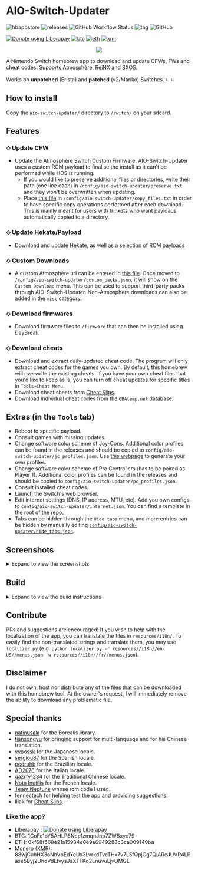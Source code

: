 # AIO-Switch-Updater
![hbappstore](https://img.shields.io/endpoint?url=https%3A%2F%2Frunkit.io%2Fhomlet%2Fhbappstore-shieldsio%2Fbranches%2Fmaster%3Furl%3Dhttps%3A%2F%2Fswitchbru.com%2Fappstore%2Frepo.json%26name%3Daio-switch-updater)
![releases](https://img.shields.io/github/downloads/HamletDuFromage/AIO-switch-updater/total)
![GitHub Workflow Status](https://img.shields.io/github/workflow/status/HamletDuFromage/AIO-switch-updater/Build%20AIO-switch-updater)
![tag](https://img.shields.io/github/v/release/HamletDuFromage/AIO-switch-updater)
![GitHub](https://img.shields.io/github/license/HamletDuFromage/aio-switch-updater)

<a href="https://liberapay.com/HamletDuFromage/donate"><img alt="Donate using Liberapay" src="https://liberapay.com/assets/widgets/donate.svg"></a>
[![btc](https://img.shields.io/badge/BTC-1CoFc1bY5AHLP6Noe1zmqnJnp7ZWBxyo79-yellow?logo=bitcoin)](https://github.com/HamletDuFromage/aio-switch-updater#like-the-app)
[![eth](https://img.shields.io/badge/ETH-0xf68f568e21a15934e0e9a6949288c3ca009140ba-purple?logo=ethereum)](https://github.com/HamletDuFromage/aio-switch-updater#like-the-app)
[![xmr](https://img.shields.io/badge/XMR-88wjCuhHX3oNhVpEdYeUx3LvrkdTvcTHx7v7L5fQpjCg7QiAReJUVR4LPase5Byj2UhdVdLtvysJaXTFKq2EnuvuLjvQMGL-orange?logo=monero)](https://github.com/HamletDuFromage/aio-switch-updater#like-the-app)

<!-- ([![ko-fi](https://img.shields.io/badge/ko--fi-buy%20me%20a%20coffee-ff69b4)](https://ko-fi.com/hamletdufromage)) -->

<p align="center">
<img src = "https://user-images.githubusercontent.com/61667930/93691188-7833f000-fad1-11ea-866d-42e19be54425.jpg"\><br>
</p>

A Nintendo Switch homebrew app to download and update CFWs, FWs and cheat codes. Supports Atmosphère, ReiNX and SXOS.

Works on **unpatched** (Erista) and **patched** (v2/Mariko) Switches.
ㄴㄴ
## How to install
Copy the `aio-switch-updater/` directory to `/switch/` on your sdcard.

## Features
### ⬦ Update CFW
- Update the Atmosphère Switch Custom Firmware. AIO-Switch-Updater uses a custom RCM payload to finalise the install as it can't be performed while HOS is running.
  - If you would like to preserve additional files or directories, write their path (one line each) in `/config/aio-switch-updater/preserve.txt` and they won't be overwritten when updating.
  - Place [this file](https://github.com/HamletDuFromage/aio-switch-updater/blob/master/copy_files.txt) in `/config/aio-switch-updater/copy_files.txt` in order to have specific copy operations performed after each download. This is mainly meant for users with trinkets who want payloads automatically copied to a directory.

### ⬦ Update Hekate/Payload
- Download and update Hekate, as well as a selection of RCM payloads

### ⬦ Custom Downloads
- A custom Atmosphère url can be entered in [this file](https://github.com/HamletDuFromage/aio-switch-updater/blob/master/custom_packs.json). Once moved to `/config/aio-switch-updater/custom_packs.json`, it will show on the `Custom Download` menu. This can be used to support third-party packs through AIO-Switch-Updater. Non-Atmosphère downloads can also be added in the `misc` category.

### ⬦ Download firmwares
- Download firmware files to `/firmware` that can then be installed using DayBreak.

### ⬦ Download cheats
- Download and extract daily-updated cheat code. The program will only extract cheat codes for the games you own. By default, this homebrew will overwrite the existing cheats. If you have your own cheat files that you'd like to keep as is, you can turn off cheat updates for specific titles in `Tools→Cheat Menu`.
- Download cheat sheets from [Cheat Slips](https://www.cheatslips.com/). 
- Download individual cheat codes from the `GBAtemp.net` database.

## Extras (in the `Tools` tab)
- Reboot to specific payload.
- Consult games with missing updates.
- Change software color scheme of Joy-Cons. Additional color profiles can be found in the releases and should be copied to `config/aio-switch-updater/jc_profiles.json`. Use [this webpage](https://hamletdufromage.github.io/JC-color-picker/JCpicker.html) to generate your own profiles.
- Change software color scheme of Pro Controllers (has to be paired as Player 1). Additional color profiles can be found in the releases and should be copied to `config/aio-switch-updater/pc_profiles.json`.
- Consult installed cheat codes.
- Launch the Switch's web browser.
- Edit internet settings (DNS, IP address, MTU, etc). Add you own configs to `config/aio-switch-updater/internet.json`. You can find a template in the root of the repo.
- Tabs can be hidden through the `Hide tabs` menu, and more entries can be hidden by manually editing [`config/aio-switch-updater/hide_tabs.json`](https://github.com/HamletDuFromage/aio-switch-updater/blob/master/hide_tabs.json).

## Screenshots
<details><summary>Expand to view the screenshots</summary>

![ams_tab](https://user-images.githubusercontent.com/61667930/193625554-ad9a8a5a-72ad-462e-95d9-94979c9750ac.jpg)
![cheats_tab](https://user-images.githubusercontent.com/61667930/193625551-9912210a-c99c-434f-ab5e-b468a698ddcf.jpg)
![individual_cheats](https://user-images.githubusercontent.com/61667930/193625547-18bff50c-1985-4ce5-aadf-2394fa5d29ca.jpg)
![tools_tab](https://user-images.githubusercontent.com/61667930/193625542-4722690a-a86f-48d1-8935-367b16f355f8.jpg)

</details>

## Build

<details><summary>Expand to view the build instructions</summary>

You need to have installed devkitPro and devkitARM in order to compile this project.

Install the required dependencies:
```bash
$ sudo (dkp-)pacman -Sy
```
```bash
$ sudo (dkp-)pacman -S  switch-glfw \
                        switch-curl \
                        switch-glad \
                        switch-glm \
                        switch-mbedtls \
                        switch-zlib
```
Use [`switch-ex-curl`](https://github.com/eXhumer/switch-ex-curl) instead of `switch-curl` to use this app with an invalid SSL certificate.

Clone the repository
```bash
$ git clone --recursive https://github.com/HamletDuFromage/aio-switch-updater
$ cd aio-switch-updater
```

Compile 
```bash
$ cd aiosu-forwarder
$ make
$ cd ..
$ make
```

</details>

## Contribute

PRs and suggestions are encouraged! If you wish to help with the localization of the app, you can translate the files in `resources/i18n/`. To easily find the non-translated strings and translate them, you may use `localizer.py` (e.g. `python localizer.py -r resources//i18n//en-US//menus.json -w resources//i18n//fr//menus.json`).

## Disclaimer
I do not own, host nor distribute any of the files that can be downloaded with this homebrew tool. At the owner's request, I will immediately remove the ability to download any problematic file.

## Special thanks
- [natinusala](https://github.com/natinusala) for the Borealis library.
- [tiansongyu](https://github.com/tiansongyu) for bringing support for multi-language and for his Chinese translation.
- [yyoossk](https://github.com/yyoossk) for the Japanese locale.
- [sergiou87](https://github.com/sergiou87) for the Spanish locale.
- [pedruhb](https://github.com/pedruhb) for the Brazilian locale.
- [AD2076](https://github.com/AD2076) for the Italian locale.
- [qazrfv1234](https://github.com/qazrfv1234) for the Traditional Chinese locale.
- [Nota Inutilis](https://github.com/NotaInutilis/) for the French locale.
- [Team Neptune](https://github.com/Team-Neptune) whose rcm code I used.
- [fennectech](https://github.com/fennectech) for helping test the app and providing suggestions.
- Iliak for [Cheat Slips](https://www.cheatslips.com/).

### Like the app?
- Liberapay : <a href="https://liberapay.com/HamletDuFromage/donate"><img alt="Donate using Liberapay" src="https://liberapay.com/assets/widgets/donate.svg"></a>
- BTC: 1CoFc1bY5AHLP6Noe1zmqnJnp7ZWBxyo79
- ETH: 0xf68f568e21a15934e0e9a6949288c3ca009140ba
- Monero (XMR): 88wjCuhHX3oNhVpEdYeUx3LvrkdTvcTHx7v7L5fQpjCg7QiAReJUVR4LPase5Byj2UhdVdLtvysJaXTFKq2EnuvuLjvQMGL

